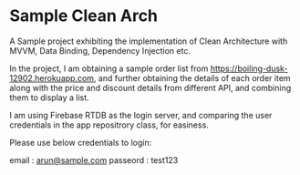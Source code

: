 # Sample Clean Arch

A Sample project exhibiting the implementation of Clean Architecture with MVVM, Data Binding, Dependency Injection etc.


In the project, I am obtaining a sample order list from https://boiling-dusk-12902.herokuapp.com, and further obtaining the details of each order item along with the price and discount details from different API, and combining them to display a list.

I am using Firebase RTDB as the login server, and comparing the user credentials in the app repositrory class, for easiness. 

Please use below credentials to login:

email    :  arun@sample.com
passeord :  test123
